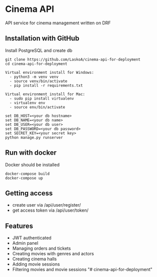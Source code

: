 # Cinema API
API service for cinema management written on DRF

## Installation with GitHub
Install PostgreSQL and create db

```shell
git clone https://github.com/LaskoA/cinema-api-for-deployment
cd cinema-api-for-deployment

Virtual environment install for Windows:
  - python3 -m venv venv
  - source venv/bin/activate
  - pip install -r requirements.txt
  
Virtual environment install for Mac:
  - sudo pip install virtualenv
  - virtualenv env
  - source env/bin/activate

set DB_HOST=<your db hostname>
set DB_NAME=<your db name>
set DB_USER=<your db user>
set DB_PASSWORD=<your db password>
set SECRET_KEY=<your secret key> 
python manage.py runserver
```
## Run with docker
Docker should be installed

```shell
docker-compose build
docker-compose up
```

## Getting access
- create user via /api/user/register/
- get access token via /api/user/token/

## Features
- JWT authenticated
- Admin panel
- Managing orders and tickets
- Creating movies with genres and actors
- Creating cinema halls
- Adding movie sessions
- Filtering movies and movie sessions
"# cinema-api-for-deployment" 

